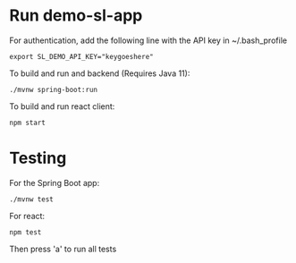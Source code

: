 # Run demo-sl-app

For authentication, add the following line with the API key in ~/.bash_profile
```
export SL_DEMO_API_KEY="keygoeshere"
```

To build and run and backend (Requires Java 11):
```
./mvnw spring-boot:run
```

To build and run react client:
```
npm start
```


# Testing
For the Spring Boot app:
```
./mvnw test
```

For react:
```
npm test
```
Then press 'a' to run all tests
